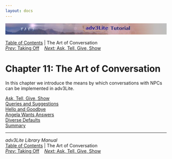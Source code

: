 ```yaml
---
layout: docs
---
```

<div class="topbar">

<img src="topbar.jpg" data-border="0" />

</div>

<div class="nav">

<a href="toc.html" class="nav">Table of Contents</a> \| The Art of
Conversation  
<span class="navnp"><a href="takeoff.html" class="nav"><em>Prev:</em> Taking Off</a>
   <a href="asktell.html" class="nav"><em>Next:</em> Ask, Tell, Give,
Show</a>     </span>

</div>



# Chapter 11: The Art of Conversation

In this chapter we introduce the means by which conversations with NPCs
can be implemented in adv3Lite.

<div class="sectoc">

[Ask, Tell, Give, Show](asktell.html)  
[Queries and Suggestions](query.html)  
[Hello and Goodbye](hello.html)  
[Angela Wants Answers](convnode.html)  
[Diverse Defaults](defaults.html)  
[Summary](convsumm.html)  



</div>

------------------------------------------------------------------------

<div class="navb">

*adv3Lite Library Manual*  
<a href="toc.html" class="nav">Table of Contents</a> \| The Art of
Conversation  
<span class="navnp"><a href="takeoff.html" class="nav"><em>Prev:</em> Taking Off</a>
   <a href="asktell.html" class="nav"><em>Next:</em> Ask, Tell, Give,
Show</a>     </span>

</div>

